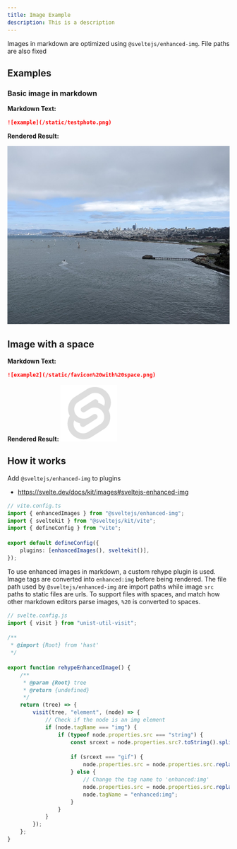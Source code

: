 ```yaml
---
title: Image Example
description: This is a description
---
```

Images in markdown are optimized using `@sveltejs/enhanced-img`. File paths are also fixed

## Examples
### Basic image in markdown
**Markdown Text:**

```markdown
![example](/static/testphoto.png)
```
**Rendered Result:**

![example](/static/testphoto.png)

## Image with a space


**Markdown Text:**
```markdown
![example2](/static/favicon%20with%20space.png)
```

**Rendered Result:**
![example2](/static/favicon%20with%20space.png)
## How it works
Add `@sveltejs/enhanced-img` to plugins
- https://svelte.dev/docs/kit/images#sveltejs-enhanced-img

```ts
// vite.config.ts
import { enhancedImages } from "@sveltejs/enhanced-img";
import { sveltekit } from "@sveltejs/kit/vite";
import { defineConfig } from "vite";

export default defineConfig({
	plugins: [enhancedImages(), sveltekit()],
});
```

To use enhanced images in markdown, a custom rehype plugin is used. Image tags are converted into `enhanced:img` before being rendered. The file path used by `@sveltejs/enhanced-img` are import paths while image `src` paths to static files are urls. To support files with spaces, and match how other markdown editors parse images, `%20` is converted to spaces.

```js
// svelte.config.js
import { visit } from "unist-util-visit";

/**
 * @import {Root} from 'hast'
 */

export function rehypeEnhancedImage() {
	/**
	 * @param {Root} tree
	 * @return {undefined}
	 */
	return (tree) => {
		visit(tree, "element", (node) => {
			// Check if the node is an img element
			if (node.tagName === "img") {
				if (typeof node.properties.src === "string") {
					const srcext = node.properties.src?.toString().split(".").pop();

					if (srcext === "gif") {
						node.properties.src = node.properties.src.replace("/static", "");
					} else {
						// Change the tag name to 'enhanced:img'
						node.properties.src = node.properties.src.replaceAll("%20", " ");
						node.tagName = "enhanced:img";
					}
				}
			}
		});
	};
}


```